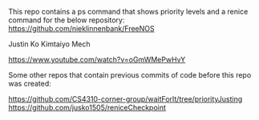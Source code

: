 This repo contains a ps command that shows priority levels and a renice command
for the below repository:
https://github.com/nieklinnenbank/FreeNOS

Justin Ko
Kimtaiyo Mech

https://www.youtube.com/watch?v=oGmWMePwHvY

Some other repos that contain previous commits of code before this repo was created:

https://github.com/CS4310-corner-group/waitForIt/tree/priorityJusting
https://github.com/jusko1505/reniceCheckpoint
